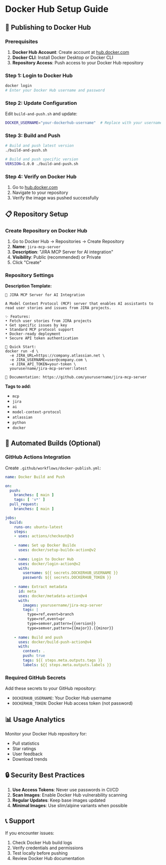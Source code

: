 # Docker Hub Setup Guide

## 🚀 Publishing to Docker Hub

### Prerequisites

1. **Docker Hub Account**: Create account at [hub.docker.com](https://hub.docker.com)
2. **Docker CLI**: Install Docker Desktop or Docker CLI
3. **Repository Access**: Push access to your Docker Hub repository

### Step 1: Login to Docker Hub

```bash
docker login
# Enter your Docker Hub username and password
```

### Step 2: Update Configuration

Edit `build-and-push.sh` and update:

```bash
DOCKER_USERNAME="your-dockerhub-username"  # Replace with your username
```

### Step 3: Build and Push

```bash
# Build and push latest version
./build-and-push.sh

# Build and push specific version
VERSION=1.0.0 ./build-and-push.sh
```

### Step 4: Verify on Docker Hub

1. Go to [hub.docker.com](https://hub.docker.com)
2. Navigate to your repository
3. Verify the image was pushed successfully

## 📋 Repository Setup

### Create Repository on Docker Hub

1. Go to Docker Hub → Repositories → Create Repository
2. **Name**: `jira-mcp-server`
3. **Description**: "JIRA MCP Server for AI integration"
4. **Visibility**: Public (recommended) or Private
5. Click "Create"

### Repository Settings

**Description Template:**
```
🔌 JIRA MCP Server for AI Integration

A Model Context Protocol (MCP) server that enables AI assistants to read user stories and issues from JIRA projects.

✨ Features:
• Fetch user stories from JIRA projects
• Get specific issues by key
• Standard MCP protocol support
• Docker-ready deployment
• Secure API token authentication

🚀 Quick Start:
docker run -d \
  -e JIRA_URL=https://company.atlassian.net \
  -e JIRA_USERNAME=user@company.com \
  -e JIRA_API_TOKEN=your-token \
  yourusername/jira-mcp-server:latest

📖 Documentation: https://github.com/yourusername/jira-mcp-server
```

**Tags to add:**
- `mcp`
- `jira`
- `ai`
- `model-context-protocol`
- `atlassian`
- `python`
- `docker`

## 🔄 Automated Builds (Optional)

### GitHub Actions Integration

Create `.github/workflows/docker-publish.yml`:

```yaml
name: Docker Build and Push

on:
  push:
    branches: [ main ]
    tags: [ 'v*' ]
  pull_request:
    branches: [ main ]

jobs:
  build:
    runs-on: ubuntu-latest
    steps:
    - uses: actions/checkout@v3
    
    - name: Set up Docker Buildx
      uses: docker/setup-buildx-action@v2
    
    - name: Login to Docker Hub
      uses: docker/login-action@v2
      with:
        username: ${{ secrets.DOCKERHUB_USERNAME }}
        password: ${{ secrets.DOCKERHUB_TOKEN }}
    
    - name: Extract metadata
      id: meta
      uses: docker/metadata-action@v4
      with:
        images: yourusername/jira-mcp-server
        tags: |
          type=ref,event=branch
          type=ref,event=pr
          type=semver,pattern={{version}}
          type=semver,pattern={{major}}.{{minor}}
    
    - name: Build and push
      uses: docker/build-push-action@v4
      with:
        context: .
        push: true
        tags: ${{ steps.meta.outputs.tags }}
        labels: ${{ steps.meta.outputs.labels }}
```

### Required GitHub Secrets

Add these secrets to your GitHub repository:
- `DOCKERHUB_USERNAME`: Your Docker Hub username
- `DOCKERHUB_TOKEN`: Docker Hub access token (not password)

## 📊 Usage Analytics

Monitor your Docker Hub repository for:
- Pull statistics
- Star ratings
- User feedback
- Download trends

## 🔒 Security Best Practices

1. **Use Access Tokens**: Never use passwords in CI/CD
2. **Scan Images**: Enable Docker Hub vulnerability scanning
3. **Regular Updates**: Keep base images updated
4. **Minimal Images**: Use slim/alpine variants when possible

## 📞 Support

If you encounter issues:
1. Check Docker Hub build logs
2. Verify credentials and permissions
3. Test locally before pushing
4. Review Docker Hub documentation